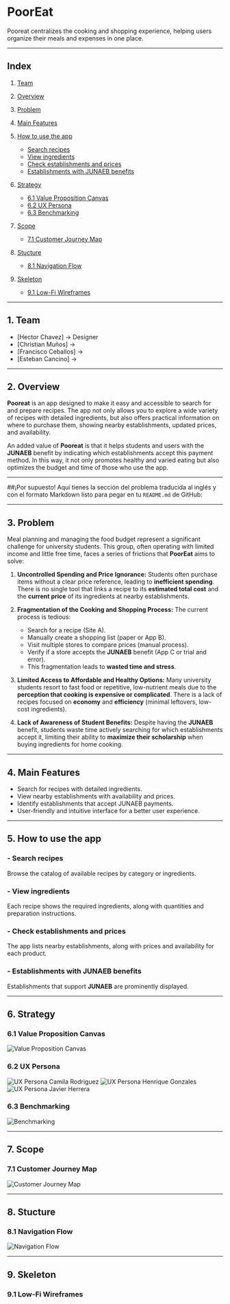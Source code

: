 
#  PoorEat

Pooreat centralizes the cooking and shopping experience, helping users organize their meals and expenses in one place.

---

##  Index


1. [Team](#-Team)
2. [Overview](#-Overview)
3. [Problem](#-Problem)
4. [Main Features](#-Main-Features)
5. [How to use the app](#-How-to-use-the-app)

   * [Search recipes](#Search-recipes)
   * [View ingredients](#View-ingredients)
   * [Check establishments and prices](#Check-establishments-and-prices)
   * [Establishments with JUNAEB benefits](#Establishments-with-JUNAEB-benefits)
  
6. [Strategy ](#-Strategy)

   - [6.1 Value Proposition Canvas](#6.1-Value-Proposition-Canvas)
   - [6.2 UX Persona](#6.2-UX-Persona)
   - [6.3 Benchmarking](#6.3-Benchmarking)
  
7. [Scope](#-Scope)

   - [7.1 Customer Journey Map](#7.1-Customer-Journey-Map)
  
8. [Stucture ](#-Stucture)

   - [8.1 Navigation Flow](#8.1-Navigation-Flow)
  
9. [Skeleton ](#-Skeleton)

   - [9.1 Low-Fi Wireframes](#9.1-Low-Fi-Wireframes)

---

## 1.  Team

* \[Hector Chavez] -> Designer
* \[Christian Muños] ->
* \[Francisco Ceballos] ->
* \[Esteban Cancino] ->

---

## 2.  Overview

**Pooreat** is an app designed to make it easy and accessible to search for and prepare recipes. The app not only allows you to explore a wide variety of recipes with detailed ingredients, but also offers practical information on where to purchase them, showing nearby establishments, updated prices, and availability.

An added value of **Pooreat** is that it helps students and users with the **JUNAEB** benefit by indicating which establishments accept this payment method. In this way, it not only promotes healthy and varied eating but also optimizes the budget and time of those who use the app.

---

##¡Por supuesto! Aquí tienes la sección del problema traducida al inglés y con el formato Markdown listo para pegar en tu `README.md` de GitHub:

---

## 3.  Problem

Meal planning and managing the food budget represent a significant challenge for university students. This group, often operating with limited income and little free time, faces a series of frictions that **PoorEat** aims to solve:

1.  **Uncontrolled Spending and Price Ignorance:** Students often purchase items without a clear price reference, leading to **inefficient spending**. There is no single tool that links a recipe to its **estimated total cost** and the **current price** of its ingredients at nearby establishments.

2.  **Fragmentation of the Cooking and Shopping Process:** The current process is tedious:
    * Search for a recipe (Site A).
    * Manually create a shopping list (paper or App B).
    * Visit multiple stores to compare prices (manual process).
    * Verify if a store accepts the **JUNAEB** benefit (App C or trial and error).
    * This fragmentation leads to **wasted time and stress**.

3.  **Limited Access to Affordable and Healthy Options:** Many university students resort to fast food or repetitive, low-nutrient meals due to the **perception that cooking is expensive or complicated**. There is a lack of recipes focused on **economy** and **efficiency** (minimal leftovers, low-cost ingredients).

4.  **Lack of Awareness of Student Benefits:** Despite having the **JUNAEB** benefit, students waste time actively searching for which establishments accept it, limiting their ability to **maximize their scholarship** when buying ingredients for home cooking.

---

## 4.  Main Features

* Search for recipes with detailed ingredients.
* View nearby establishments with availability and prices.
* Identify establishments that accept JUNAEB payments.
* User-friendly and intuitive interface for a better user experience.
---

## 5.  How to use the app

### - Search recipes

Browse the catalog of available recipes by category or ingredients.

### - View ingredients

Each recipe shows the required ingredients, along with quantities and preparation instructions.

### - Check establishments and prices

The app lists nearby establishments, along with prices and availability for each product.

### - Establishments with JUNAEB benefits

Establishments that support **JUNAEB** are prominently displayed.

---

## 6.  Strategy

### 6.1 Value Proposition Canvas

![Value Proposition Canvas](assets/value-canvaspng.png)

### 6.2 UX Persona

![UX Persona Camila Rodriguez](assets/UX-Persona-Camila-Rodriguez.jpg)
![UX Persona Henrique Gonzales](assets/UX-Persona-Henrique-Gonzales.png)
![UX Persona Javier Herrera](assets/UX-Persona-Javier-Herrera.jpg)

### 6.3 Benchmarking

![Benchmarking](assets/PoorEatBenchmark.png)

---

## 7. Scope

### 7.1 Customer Journey Map

![Customer Journey Map](assets/Customer_Journey_Map_Whiteboard.png)

---

## 8.  Stucture

### 8.1 Navigation Flow

![Navigation Flow](assets/Navigation_Flow.png)

---

## 9.  Skeleton

### 9.1 Low-Fi Wireframes

